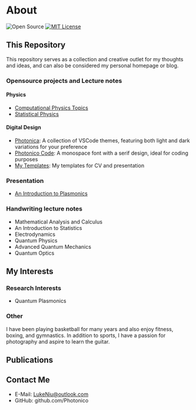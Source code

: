 # About

![Open Source](https://github.com/ConAntares/Temples/blob/master/Attachments/OpenSource.svg) [![MIT License](https://github.com/ConAntares/Temples/blob/master/Attachments/LicenseMIT.svg)](https://opensource.org/licenses/mit-license.php)

## This Repository

This repository serves as a collection and creative outlet for my thoughts and ideas, and can also be considered my personal homepage or blog.

### Opensource projects and Lecture notes

#### Physics

* [Computational Physics Topics](https://github.com/Photonico/Computational_Physics_Topics)
* [Statistical Physics](https://github.com/Photonico/Statistical_Physics)

#### Digital Design

* [Photonica](https://github.com/Photonico/Photonica): A collection of VSCode themes, featuring both light and dark variations for your preference
* [Photonico Code](https://github.com/Photonico/Photonico_Code): A monospace font with a serif design, ideal for coding purposes
* [My Templates](https://github.com/Photonico/Templates): My templates for CV and presentation

### Presentation

* [An Introduction to Plasmonics](https://github.com/Photonico/An_Introduction_to_Plasmonics/tree/main)

### Handwriting lecture notes

* Mathematical Analysis and Calculus
* An Introduction to Statistics
* Electrodynamics
* Quantum Physics
* Advanced Quantum Mechanics
* Quantum Optics

## My Interests

### Research Interests

* Quantum Plasmonics

### Other

I have been playing basketball for many years and also enjoy fitness, boxing, and gymnastics. In addition to sports, I have a passion for photography and aspire to learn the guitar.

## Publications

## Contact Me

* E-Mail: LukeNiu@outlook.com
* GitHub: github.com/Photonico
